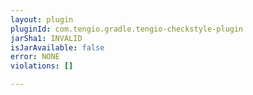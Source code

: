 ```yaml
---
layout: plugin
pluginId: com.tengio.gradle.tengio-checkstyle-plugin
jarSha1: INVALID
isJarAvailable: false
error: NONE
violations: []

---
```

